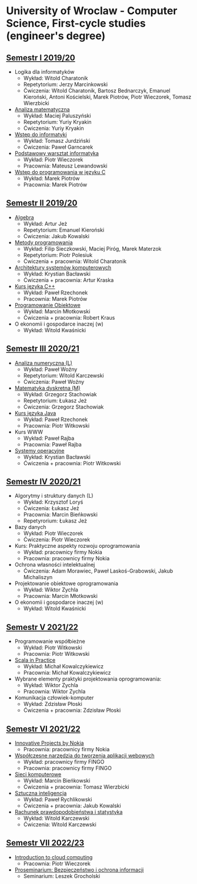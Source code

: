 # University of Wroclaw - Computer Science, First-cycle studies (engineer's degree)

## [Semestr I 2019/20](https://github.com/PiotrStoklosa/University/tree/main/semestr%20I)

* Logika dla informatyków
    * Wykład: Witold Charatonik
    * Repetytorium: Jerzy Marcinkowski
    * Ćwiczenia: Witold Charatonik, Bartosz Bednarczyk, Emanuel Kieroński, Antoni Kościelski, Marek Piotrów, Piotr Wieczorek, Tomasz Wierzbicki
* [Analiza matematyczna](https://github.com/PiotrStoklosa/University/tree/main/semestr%20I/analiza-matematyczna)
    * Wykład: Maciej Paluszyński
    * Repetytorium: Yuriy Kryakin
    * Ćwiczenia: Yuriy Kryakin
* [Wstęp do informatyki](https://github.com/PiotrStoklosa/University/tree/main/semestr%20I/wstep-do-informatyki)
    * Wykład: Tomasz Jurdziński
    * Ćwiczenia: Paweł Garncarek
* [Podstawowy warsztat informatyka](https://github.com/PiotrStoklosa/University/tree/main/semestr%20I/podstawowy-warsztat-informatyka)
    * Wykład: Piotr Wieczorek
    * Pracownia: Mateusz Lewandowski
* [Wstęp do programowania w języku C](https://github.com/PiotrStoklosa/University/tree/main/semestr%20I/wstep-do-programowania-w-j%C4%99zyku-C)
    * Wykład: Marek Piotrów
    * Pracownia: Marek Piotrów

## [Semestr II 2019/20](https://github.com/PiotrStoklosa/University/tree/main/semestr%20II)

* [Algebra](https://github.com/PiotrStoklosa/University/tree/main/semestr%20II/algebra)
    * Wykład: Artur Jeż
    * Repetytorium:  Emanuel Kieroński
    * Ćwiczenia: Jakub Kowalski
* [Metody programowania](https://github.com/PiotrStoklosa/University/tree/main/semestr%20II/metody-programowania)
    * Wykład: Filip Sieczkowski, Maciej Piróg, Marek Materzok
    * Repetytorium: Piotr Polesiuk
    * Ćwiczenia + pracownia: Witold Charatonik
* [Architektury systemów komputerowych](https://github.com/PiotrStoklosa/University/tree/main/semestr%20II/architektury-systemow-komputerowych)
    * Wykład: Krystian Bacławski
    * Ćwiczenia + pracownia: Artur Kraska
* [Kurs języka C++](https://github.com/PiotrStoklosa/University/tree/main/semestr%20II/kurs-jezyka-c%2B%2B)
    * Wykład: Paweł Rzechonek
    * Pracownia: Marek Piotrów
* [Programowanie Obiektowe](https://github.com/PiotrStoklosa/University/tree/main/semestr%20II/programowanie-obiektowe)
    * Wykład: Marcin Młotkowski
    * Ćwiczenia + pracownia: Robert Kraus
* O ekonomii i gospodarce inaczej (w)
    * Wykład: Witold Kwaśnicki

## [Semestr III 2020/21](https://github.com/PiotrStoklosa/University/tree/main/semestr%20III)

* [Analiza numeryczna (L)](https://github.com/PiotrStoklosa/University/tree/main/semestr%20III/analiza-numeryczna-l)
    * Wykład: Paweł Woźny
    * Repetytorium: Witold Karczewski
    * Ćwiczenia: Paweł Woźny
* [Matematyka dyskretna (M)](https://github.com/PiotrStoklosa/University/tree/main/semestr%20III/matematyka-dyskretna-m)
    * Wykład: Grzegorz Stachowiak
    * Repetytorium: Łukasz Jeż
    * Ćwiczenia: Grzegorz Stachowiak
* [Kurs języka Java](https://github.com/PiotrStoklosa/University/tree/main/semestr%20III/kurs-jezyka-java)
    * Wykład: Paweł Rzechonek
    * Pracownia: Piotr Witkowski
* Kurs WWW
    * Wykład: Paweł Rajba
    * Pracownia: Paweł Rajba
* [Systemy operacyjne](https://github.com/PiotrStoklosa/University/tree/main/semestr%20III/systemy-operacyjne)
    * Wykład: Krystian Bacławski
    * Ćwiczenia + pracownia: Piotr Witkowski

## [Semestr IV 2020/21](https://github.com/PiotrStoklosa/University/tree/main/semestr%20IV)

* Algorytmy i struktury danych (L)
    * Wykład: Krzysztof Loryś
    * Ćwiczenia: Łukasz Jeż
    * Pracownia: Marcin Bieńkowski
    * Repetyrorium: Łukasz Jeż
* Bazy danych
    * Wykład: Piotr Wieczorek
    * Ćwiczenia: Piotr Wieczorek
* Kurs: Praktyczne aspekty rozwoju oprogramowania
    * Wykład: pracownicy firmy Nokia
    * Pracownia: pracownicy firmy Nokia
* Ochrona własności intelektualnej
    * Ćwiczenia: Adam Morawiec, Paweł Laskoś-Grabowski, Jakub Michaliszyn
* Projektowanie obiektowe oprogramowania
    * Wykład: Wiktor Zychla
    * Pracownia: Marcin Młotkowski
* O ekonomii i gospodarce inaczej (w)
    * Wykład: Witold Kwaśnicki

## [Semestr V 2021/22](https://github.com/PiotrStoklosa/University/tree/main/semestr%20V)

* Programowanie współbieżne
    * Wykład: Piotr Witkowski
    * Pracownia: Piotr Witkowski
* [Scala in Practice](https://github.com/PiotrStoklosa/University/tree/main/semestr%20V/scala-in-practise)
    * Wykład: Michał Kowalczykiewicz
    * Pracownia: Michał Kowalczykiewicz
* Wybrane elementy praktyki projektowania oprogramowania:
    * Wykład: Wiktor Zychla
    * Pracownia: Wiktor Zychla
* Komunikacja człowiek-komputer
    * Wykład: Zdzisław Płoski
    * Ćwiczenia + pracownia: Zdzisław Płoski

## [Semestr VI 2021/22](https://github.com/PiotrStoklosa/University/tree/main/semestr%20VI)

* [Innovative Projects by Nokia](https://github.com/PiotrStoklosa/University/tree/main/semestr%20VI/innovative-projects-by-Nokia)
    * Pracownia: pracownicy firmy Nokia
* [Współczesne narzędzia do tworzenia aplikacji webowych](https://github.com/PiotrStoklosa/University/tree/main/semestr%20VI/wspolczesne-narzedzia-do-tworzenia-aplikacji-webowych)
    * Wykład: pracownicy firmy FINGO
    * Pracownia: pracownicy firmy FINGO
* [Sieci komputerowe](https://github.com/PiotrStoklosa/University/tree/main/semestr%20VI/sieci-komputerowe)
    * Wykład: Marcin Bieńkowski
    * Ćwiczenia + pracownia: Tomasz Wierzbicki
* [Sztuczna inteligencja](https://github.com/PiotrStoklosa/University/tree/main/semestr%20VI/sztuczna-inteligencja)
    * Wykład: Paweł Rychlikowski
    * Ćwiczenia + pracownia: Jakub Kowalski
* [Rachunek prawdopodobieństwa i statystyka](https://github.com/PiotrStoklosa/University/tree/main/semestr%20VI/rachunek-prawdopodobienstwa-i-statystyka)
    * Wykład: Witold Karczewski
    * Ćwiczenia: Witold Karczewski

## [Semestr VII 2022/23](https://github.com/PiotrStoklosa/University/tree/main/semestr%20VII)

* [Introduction to cloud computing](https://github.com/PiotrStoklosa/University/tree/main/semestr%20VII/introduction-to-cloud-computing)
   * Pracownia: Piotr Wieczorek
* [Proseminarium: Bezpieczeństwo i ochrona informacji](https://github.com/PiotrStoklosa/University/tree/main/semestr%20VII/proseminarium-bezpieczenstwo-i-ochrona-informacji)
   * Seminarium: Leszek Grocholski
